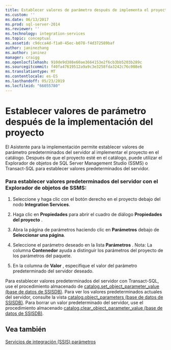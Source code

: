 ```yaml
---
title: Establecer valores de parámetro después de implementa el proyecto | Microsoft Docs
ms.custom: ''
ms.date: 06/13/2017
ms.prod: sql-server-2014
ms.reviewer: ''
ms.technology: integration-services
ms.topic: conceptual
ms.assetid: c9dcca4d-f1a0-45ec-b078-f4d372589baf
author: janinezhang
ms.author: janinez
manager: craigg
ms.openlocfilehash: 910de9d388e60ae3664153e2f6cb3bb5203b289c
ms.sourcegitcommit: f40fa47619512a9a9c3e3258fda3242c76c008e6
ms.translationtype: MT
ms.contentlocale: es-ES
ms.lasthandoff: 05/23/2019
ms.locfileid: "66055780"
---
```

# <a name="set-parameter-values-after-the-project-is-deployed"></a>Establecer valores de parámetro después de la implementación del proyecto
  El Asistente para la implementación permite establecer valores de parámetro predeterminados del servidor al implementar el proyecto en el catálogo. Después de que el proyecto esté en el catálogo, puede utilizar el Explorador de objetos de SQL Server Management Studio (SSMS) o Transact-SQL para establecer valores predeterminados del servidor.  
  
### <a name="to-set-server-defaults-with-ssms-object-explorer"></a>Para establecer valores predeterminados del servidor con el Explorador de objetos de SSMS:  
  
1.  Seleccione y haga clic con el botón derecho en el proyecto debajo del nodo **Integration Services**.  
  
2.  Haga clic en **Propiedades** para abrir el cuadro de diálogo **Propiedades del proyecto** .  
  
3.  Abra la página de parámetros haciendo clic en **Parámetros** debajo de **Seleccionar una página**.  
  
4.  Seleccione el parámetro deseado en la lista **Parámetros** . Nota: La columna **Contenedor** ayuda a distinguir los parámetros del proyecto de los parámetros del paquete.  
  
5.  En la columna de **Valor** , especifique el valor del parámetro predeterminado del servidor deseado.  
  
 Para establecer valores predeterminados del servidor con Transact-SQL, use el procedimiento almacenado de [catalog.set_object_parameter_value &#40;base de datos de SSISDB&#41;](/sql/integration-services/system-stored-procedures/catalog-set-object-parameter-value-ssisdb-database). Para ver los valores predeterminados actuales del servidor, consulte la vista [catalog.object_parameters &#40;base de datos de SSISDB&#41;](/sql/integration-services/system-views/catalog-object-parameters-ssisdb-database). Para borrar un valor predeterminado del servidor, use el procedimiento almacenado [catalog.clear_object_parameter_value &#40;base de datos de SSISDB&#41;](/sql/integration-services/system-stored-procedures/catalog-clear-object-parameter-value-ssisdb-database).  
  
## <a name="see-also"></a>Vea también  
 [Servicios de integración &#40;SSIS&#41; parámetros](integration-services-ssis-package-and-project-parameters.md)  
  
  
